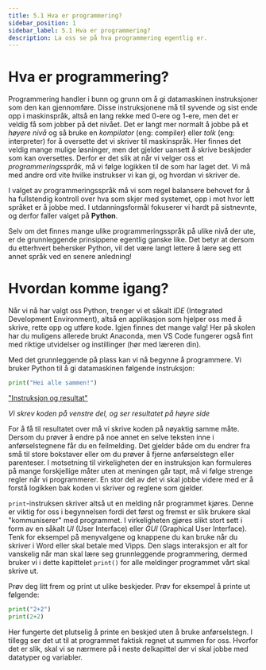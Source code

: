 ```yaml
---
title: 5.1 Hva er programmering?
sidebar_position: 1
sidebar_label: 5.1 Hva er programmering?
description: La oss se på hva programmering egentlig er.
---
```


# Hva er programmering?

Programmering handler i bunn og grunn om å gi datamaskinen instruksjoner som den kan gjennomføre. Disse instruksjonene må til syvende og sist ende opp i maskinspråk, altså en lang rekke med 0-ere og 1-ere, men det er veldig få som jobber på det nivået. Det er langt mer normalt å jobbe på et *høyere nivå* og så bruke en *kompilator* (eng: compiler) eller *tolk* (eng: interpreter) for å oversette det vi skriver til maskinspråk. Her finnes det veldig mange mulige løsninger, men det gjelder uansett å skrive beskjeder som kan oversettes. Derfor er det slik at når vi velger oss et *programmeringsspråk*, må vi følge logikken til de som har laget det. Vi må med andre ord vite hvilke instrukser vi kan gi, og hvordan vi skriver de.

I valget av programmeringsspråk må vi som regel balansere behovet for å ha fullstendig kontroll over hva som skjer med systemet, opp i mot hvor lett språket er å jobbe med. I utdanningsformål fokuserer vi hardt på sistnevnte, og derfor faller valget på **Python**.

Selv om det finnes mange ulike programmeringsspråk på ulike nivå der ute, er de grunnleggende prinsippene egentlig ganske like. Det betyr at dersom du etterhvert behersker Python, vil det være langt lettere å lære seg ett annet språk ved en senere anledning!


# Hvordan komme igang?

Når vi nå har valgt oss Python, trenger vi et såkalt *IDE* (Integrated Development Environment), altså en applikasjon som hjelper oss med å skrive, rette opp og utføre kode. Igjen finnes det mange valg! Her på skolen har du muligens allerede brukt Anaconda, men VS Code fungerer også fint med riktige utvidelser og instillinger (hør med læreren din).

Med det grunnleggende på plass kan vi nå begynne å programmere. Vi bruker Python til å gi datamaskinen følgende instruksjon:

```python
print("Hei alle sammen!") 
```

["Instruksjon og resultat"](./bilder/heialle.png)

*Vi skrev koden på venstre del, og ser resultatet på høyre side*

For å få til resultatet over må vi skrive koden på nøyaktig samme måte. Dersom du prøver å endre på noe annet en selve teksten inne i anførselstegnene får du en feilmelding. Det gjelder både om du endrer fra små til store bokstaver eller om du prøver å fjerne anførselstegn eller parenteser. I motsetning til virkeligheten der en instruksjon kan formuleres på mange forskjellige måter uten at meningen går tapt, må vi følge strenge regler når vi programmerer. En stor del av det vi skal jobbe videre med er å forstå logikken bak koden vi skriver og reglene som gjelder. 

`print`-instruksen skriver altså ut en melding når programmet kjøres. Denne er viktig for oss i begynnelsen fordi det først og fremst er slik brukere skal "kommuniserer" med programmet. I virkeligheten gjøres slikt stort sett i form av en såkalt *UI* (User Interface) eller *GUI* (Graphical User Interface). Tenk for eksempel på menyvalgene og knappene du kan bruke når du skriver i Word eller skal betale med Vipps. Den slags interaksjon er alt for vanskelig når man skal lære seg grunnleggende programmering, dermed bruker vi i dette kapittelet `print()` for alle meldinger programmet vårt skal skrive ut.

Prøv deg litt frem og print ut ulike beskjeder. Prøv for eksempel å printe ut følgende:

```python
print("2+2")
print(2+2)
```

Her fungerte det plutselig å printe en beskjed uten å bruke anførselstegn. I tillegg ser det ut til at programmet faktisk regnet ut summen for oss. Hvorfor det er slik, skal vi se nærmere på i neste delkapittel der vi skal jobbe med datatyper og variabler. 
